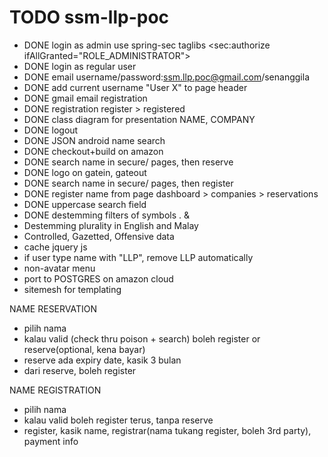 TODO ssm-llp-poc
===========
- DONE login as admin use spring-sec taglibs  <sec:authorize ifAllGranted="ROLE_ADMINISTRATOR">
- DONE login as regular user
- DONE email username/password:ssm.llp.poc@gmail.com/senanggila
- DONE add current username "User X" to page header
- DONE gmail email registration
- DONE registration     register > registered
- DONE class diagram for presentation NAME, COMPANY
- DONE logout
- DONE JSON android name search
- DONE checkout+build on amazon
- DONE search name in secure/ pages, then reserve
- DONE logo on gatein, gateout
- DONE search name in secure/ pages, then register
- DONE register name from page dashboard > companies > reservations
- DONE uppercase search field
- DONE destemming filters of symbols . &
- Destemming plurality in English and Malay
- Controlled, Gazetted, Offensive data
- cache jquery js
- if user type name with "LLP", remove LLP automatically
- non-avatar menu
- port to POSTGRES on amazon cloud
- sitemesh for templating

NAME RESERVATION
 - pilih nama
 - kalau valid (check thru poison + search) boleh register or reserve(optional, kena bayar)
 - reserve ada expiry date, kasik 3 bulan
 - dari reserve, boleh register

NAME REGISTRATION
 - pilih nama
 - kalau valid boleh register terus, tanpa reserve
 - register, kasik name, registrar(nama tukang register, boleh 3rd party), payment info
